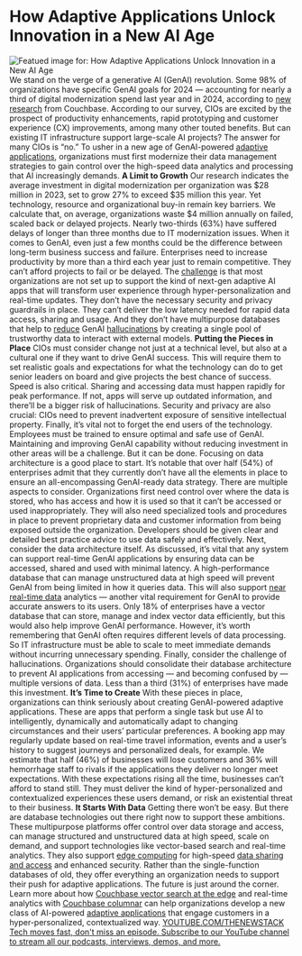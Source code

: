 # How Adaptive Applications Unlock Innovation in a New AI Age
![Featued image for: How Adaptive Applications Unlock Innovation in a New AI Age](https://cdn.thenewstack.io/media/2024/05/c07586a0-buildingsmarterchatbotsadvancedlanguagemodels-1024x576.jpg)
We stand on the verge of a generative AI (GenAI) revolution. Some 98% of organizations have specific GenAI goals for 2024 — accounting for nearly a third of digital modernization spend last year and in 2024, according to
[new research](https://www.couchbase.com/content/cio-survey-digital-modernization-in-2025) from Couchbase. According to our survey, CIOs are excited by the prospect of productivity enhancements, rapid prototyping and customer experience (CX) improvements, among many other touted benefits. But can existing IT infrastructure support large-scale AI projects?
The answer for many CIOs is “no.” To usher in a new age of GenAI-powered
[adaptive applications](https://thenewstack.io/unlock-hyper-personalization-with-ai-driven-adaptive-apps), organizations must first modernize their data management strategies to gain control over the high-speed data analytics and processing that AI increasingly demands.
**A Limit to Growth**
Our research indicates the average investment in digital modernization per organization was $28 million in 2023, set to grow 27% to exceed $35 million this year. Yet technology, resource and organizational buy-in remain key barriers. We calculate that, on average, organizations waste $4 million annually on failed, scaled back or delayed projects. Nearly two-thirds (63%) have suffered delays of longer than three months due to IT modernization issues.
When it comes to GenAI, even just a few months could be the difference between long-term business success and failure. Enterprises need to increase productivity by more than a third each year just to remain competitive. They can’t afford projects to fail or be delayed.
The
[challenge](https://thenewstack.io/ai-everywhere-overcoming-barriers-to-adoption/) is that most organizations are not set up to support the kind of next-gen adaptive AI apps that will transform user experience through hyper-personalization and real-time updates. They don’t have the necessary security and privacy guardrails in place. They can’t deliver the low latency needed for rapid data access, sharing and usage. And they don’t have multipurpose databases that help to [reduce](https://thenewstack.io/how-multimodel-databases-can-reduce-data-sprawl/) GenAI [hallucinations](https://thenewstack.io/from-rag-to-riches-dispelling-ai-hallucinations/) by creating a single pool of trustworthy data to interact with external models.
**Putting the Pieces in Place**
CIOs must consider change not just at a technical level, but also at a cultural one if they want to drive GenAI success. This will require them to set realistic goals and expectations for what the technology can do to get senior leaders on board and give projects the best chance of success.
Speed is also critical. Sharing and accessing data must happen rapidly for peak performance. If not, apps will serve up outdated information, and there’ll be a bigger risk of hallucinations. Security and privacy are also crucial: CIOs need to prevent inadvertent exposure of sensitive intellectual property. Finally, it’s vital not to forget the end users of the technology. Employees must be trained to ensure optimal and safe use of GenAI.
Maintaining and improving GenAI capability without reducing investment in other areas will be a challenge. But it can be done. Focusing on data architecture is a good place to start. It’s notable that over half (54%) of enterprises admit that they currently don’t have all the elements in place to ensure an all-encompassing GenAI-ready data strategy. There are multiple aspects to consider.
Organizations first need control over where the data is stored, who has access and how it is used so that it can’t be accessed or used inappropriately. They will also need specialized tools and procedures in place to prevent proprietary data and customer information from being exposed outside the organization. Developers should be given clear and detailed best practice advice to use data safely and effectively.
Next, consider the data architecture itself. As discussed, it’s vital that any system can support real-time GenAI applications by ensuring data can be accessed, shared and used with minimal latency. A high-performance database that can manage unstructured data at high speed will prevent GenAI from being limited in how it queries data. This will also support
[near real-time data](https://thenewstack.io/using-real-time-data-to-unify-generative-and-predictive-ai/) analytics — another vital requirement for GenAI to provide accurate answers to its users. Only 18% of enterprises have a vector database that can store, manage and index vector data efficiently, but this would also help improve GenAI performance.
However, it’s worth remembering that GenAI often requires different levels of data processing. So IT infrastructure must be able to scale to meet immediate demands without incurring unnecessary spending. Finally, consider the challenge of hallucinations. Organizations should consolidate their database architecture to prevent AI applications from accessing — and becoming confused by — multiple versions of data. Less than a third (31%) of enterprises have made this investment.
**It’s Time to Create**
With these pieces in place, organizations can think seriously about creating GenAI-powered adaptive applications. These are apps that perform a single task but use AI to intelligently, dynamically and automatically adapt to changing circumstances and their users’ particular preferences. A booking app may regularly update based on real-time travel information, events and a user’s history to suggest journeys and personalized deals, for example.
We estimate that half (46%) of businesses will lose customers and 36% will hemorrhage staff to rivals if the applications they deliver no longer meet expectations. With these expectations rising all the time, businesses can’t afford to stand still. They must deliver the kind of hyper-personalized and contextualized experiences these users demand, or risk an existential threat to their business.
**It Starts With Data**
Getting there won’t be easy. But there are database technologies out there right now to support these ambitions. These multipurpose platforms offer control over data storage and access, can manage structured and unstructured data at high speed, scale on demand, and support technologies like vector-based search and real-time analytics. They also support
[edge computing](https://thenewstack.io/edge-ai-and-model-quantization-for-real-time-analytics/) for high-speed [data sharing and access](https://thenewstack.io/integrating-real-time-and-historical-data-enhances-decision-making/) and enhanced security.
Rather than the single-function databases of old, they offer everything an organization needs to support their push for adaptive applications. The future is just around the corner.
Learn more about how
[Couchbase vector search at the edge](https://www.couchbase.com/press-releases/couchbase-announces-new-features-to-accelerate-ai-powered-adaptive-applications-for-customers/) and real-time analytics with [Couchbase columnar](https://www.couchbase.com/press-releases/couchbase-announces-new-capella-columnar-service-to-enable-real-time-analytics-for-adaptive-applications/) can help organizations develop a new class of AI-powered [adaptive applications](https://www.couchbase.com/adaptive-applications/) that engage customers in a hyper-personalized, contextualized way. [
YOUTUBE.COM/THENEWSTACK
Tech moves fast, don't miss an episode. Subscribe to our YouTube
channel to stream all our podcasts, interviews, demos, and more.
](https://youtube.com/thenewstack?sub_confirmation=1)